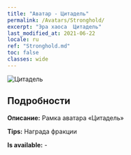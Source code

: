 ```yaml
---
title: "Аватар - Цитадель"
permalink: /Avatars/Stronghold/
excerpt: "Эра хаоса  Цитадель"
last_modified_at: 2021-06-22
locale: ru
ref: "Stronghold.md"
toc: false
classes: wide
---
```

 ![Цитадель](/images/a/avatarFrame_4.png)

## Подробности

 **Описание:** Рамка аватара «Цитадель» 

 **Tips:** Награда фракции 

 **Is available:**  - 


